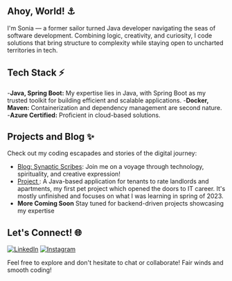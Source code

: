 ## Ahoy, World! ⚓️

I'm Sonia — a former sailor turned Java developer navigating the seas of software development. Combining logic, creativity, and curiosity, I code solutions that bring structure to complexity while staying open to uncharted territories in tech.

## Tech Stack ⚡️

-**Java, Spring Boot:** My expertise lies in Java, with Spring Boot as my trusted toolkit for building efficient and scalable applications.
-**Docker, Maven:** Containerization and dependency management are second nature.
-**Azure Certified:** Proficient in cloud-based solutions.

## Projects and Blog ✨

Check out my coding escapades and stories of the digital journey:

- [Blog: Synaptic Scribes](https://synapticscribes.eu): Join me on a voyage through technology, spirituality, and creative expression!
- [Project ](https://github.com/swiateks/rentersRank): A Java-based application for tenants to rate landlords and apartments, my first pet project which opened the doors to IT career. It's mostly unfinished and focuses on what I was learning in spring of 2023.
- **More Coming Soon** Stay tuned for backend-driven projects showcasing my expertise

## Let's Connect! 🌐

[![LinkedIn](https://img.shields.io/badge/LinkedIn-Connect-blue?style=flat-square&logo=linkedin)](https://www.linkedin.com/in/joanna-sonia-sailor/)
[![Instagram](https://img.shields.io/badge/Instagram-Follow-ff69b4?style=flat-square&logo=instagram)](https://www.instagram.com/soniasomnifera)

Feel free to explore and don't hesitate to chat or collaborate! 
Fair winds and smooth coding!
